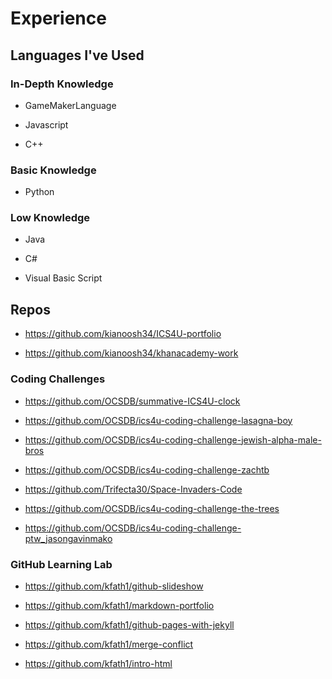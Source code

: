 # Experience

## Languages I've Used

### In-Depth Knowledge

- GameMakerLanguage

- Javascript

- C++

### Basic Knowledge

- Python

### Low Knowledge

- Java

- C#

- Visual Basic Script

## Repos

- https://github.com/kianoosh34/ICS4U-portfolio

- https://github.com/kianoosh34/khanacademy-work

### Coding Challenges 

- https://github.com/OCSDB/summative-ICS4U-clock

- https://github.com/OCSDB/ics4u-coding-challenge-lasagna-boy

- https://github.com/OCSDB/ics4u-coding-challenge-jewish-alpha-male-bros

- https://github.com/OCSDB/ics4u-coding-challenge-zachtb

- https://github.com/Trifecta30/Space-Invaders-Code

- https://github.com/OCSDB/ics4u-coding-challenge-the-trees

- https://github.com/OCSDB/ics4u-coding-challenge-ptw_jasongavinmako

### GitHub Learning Lab

- https://github.com/kfath1/github-slideshow

- https://github.com/kfath1/markdown-portfolio

- https://github.com/kfath1/github-pages-with-jekyll

- https://github.com/kfath1/merge-conflict

- https://github.com/kfath1/intro-html
